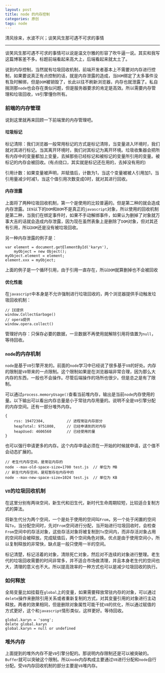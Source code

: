 ```yaml
---
layout: post
title: node 的内存控制
categories: 原创
tags: node
---
```


清风徐来，水波不兴；谈笑风生那可遇不可求的事情

<!--more-->

* * *

谈笑风生那可遇不可求的事情可以说是温文尔雅的形容了吹牛逼一说。其实和我写这篇博客差不多。标题前端看起来高大上，后端看起来就太土了。

说到内存控制，当然就有垃圾回收机制，前端开发者基本上不需要对内存进行控制，如果要说真正有点控制的话，就是内存泄露的造成，当`DOM`绑定了太多事件没有及时解绑，但是`DOM`被销毁了，长此以往不刷新浏览器，内存也就泄露了。私自揣测那`node`也会存在类似问题，但是服务器要求的肯定是高效。所以需要内存管理和垃圾回收，`V8`引擎懂你所有。

### 前端的内存管理

说到这里就再来回顾一下前端里的内存管理吧。

#### 垃圾标记

标记清除：我们浏览器一般常用标记的方式是标记清除，当变量进入环境时，我们就对其进行标记。当其离开环境时，我们对其标记为离开环境。垃圾收集器会把所有内存中的变量都加上变量，去掉那些已经标记和被标记的变量所引用的变量。被标记的内存会被回收。(有点绕口，其实就是标记还在用的，去掉没有用的)

引用计数：如果变量被声明，并赋值后，计数为1，当这个变量被被人引用加1，当引用量减少时减1，当这个值引用次数变成0时，就对其进行回收。

#### 内存泄露

上面将了两种垃圾回收机制，第一个是使用的比较普遍的。但是第二种的就会造成内存泄露。`IE9`以下的`DOM`和`BOM`不是真正的`javascript`对象，所以使用的回收机制是第二种，当我们在绑定事件时，如果不手动解绑事件，如果认为删掉了对象就万事大吉的话就会造成内存泄露，因为现在虽然表象上是删除了`DOM`对象，但对其还有引用，所以`DOM`还是没有被垃圾回收。

另一种内存泄露的例子是：

    var element = document.getElementById('karyn'),
        myObject = new Object();
    myObject.element = element;
    element.xxx = myObject;

上面的例子是一个循环引用，由于引用一直存在，所以`DOM`就算删掉也不会被回收

#### 优化性能

在`javascript`中本身是不允许强制进行垃圾回收的，两个浏览器提供手动触发垃圾回收机制：

    // IE提供
    window.CollectGarbage()
    // opera提供
    window.opera.collect()

管理好内存：只保存必要的数据，一旦数据不再使用就解除引用将值置为`null`，等待回收。

### `node`的内存机制

`node`是基于`V8`引擎开发的。前面的`node`学习中已经说了很多基于`V8`的好处。内存的限制是`V8`带来的一点限制。这个限制如果是在浏览器端非常合理，因为那么大内存的东西，一般也不会操作。尽管后端操作的场所也很少。但是总之是有了限制。

可以通过`process.memoryUsage()`查看当前堆内存，输出是当前`node`内存使用的量。以下输出可以看出内存总量是小于常驻内存用量的。说明不全是`V8`引擎分配的内存空间。还有一部分堆外内存。

    {
        rss: 19472384,          // 进程常驻内存部分
        heapTotal: 9751808,     // 已经申请到的对内存
        heapUsed: 4606560       // 已经使用的量
    }

也可以强行申请更多的内存。这个内存申请必须在一开始的时候就申请，这个值不会动态扩展的。

    // 老生代内存空间，是常驻内存的
    node --max-old-space-size=1700 test.js  // 单位为 MB
    // 新生代内存空间，是短暂存在内存中的
    node --max-new-space-size=1024 test.js  // 单位为 KB

### `V8`的垃圾回收机制

在这里分别有两块空间，新生代和旧生代，新时代生命周期较短，比较适合复制方式的算法。

将新生代分为两个空间，一个是处于使用的空间叫`From`，另一个处于闲置的空间叫`To`，当分配空间时，先对`From`空间进行分配，当开始进行垃圾回收时，会检查`From`空间中的存活对象，这些存活对象将被复制到`To`空间内，而非存活对象占用的空间将会被释放。完成赋值后，两个空间角色对换。优点是由于使用空间小，所以复制释放的非常快，缺点是一般只使用一半的空间。

标记清楚，标记活着的对象，清除死亡对象，然后对不连续的对象进行整理。老生代的垃圾回收需要的时间非常多，并不适合市场做清理，并且本身老生代的空间也大，清理的意义也不大。所以提高效率的一种方式也可以是减少垃圾回收的执行。

### 如何释放

全局变量比如挂载在`global`上的变量，如果需要释放常驻内存的对象，可以通过`delete`操作来删除引用关系或者重新复制的方式，对其变量引用的对象进行主动释放。两者的效果相同，但是删除对象属性可能干扰`V8`的优化，所以通过赋值的方式更好，这个和`javascript`情形类似，这样更好。等待回收。

    global.karyn = 'song';
    delete global.karyn
    global.karyn = null or undefined

### 堆外内存

上面提到的堆外内存不是`V8`引擎分配的。那说明内存限制还是可以被突破的。`Buffer`就可以突破这个限制。所以`node`内存构成主要通过`V8`进行分配和`node`自行分配。受`V8`内存回收机制的部分主要是`V8`堆内存。
